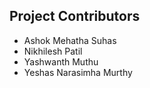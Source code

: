 ## Project Contributors

- Ashok Mehatha Suhas
- Nikhilesh Patil
- Yashwanth Muthu
- Yeshas Narasimha Murthy